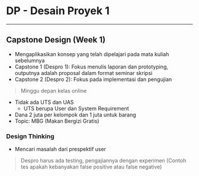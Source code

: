 # DP - Desain Proyek 1

---

## Capstone Design (Week 1)

- Mengaplikasikan konsep yang telah dipelajari pada mata kuliah sebelumnya
- Capstone 1 (Despro 1): Fokus menulis laporan dan prototyping, outputnya adalah proposal dalam format seminar skripsi
- Capstone 2 (Despro 2): Fokus pada implementasi dan pengujian

> Minggu depan kelas online

- Tidak ada UTS dan UAS
  - UTS berupa User dan System Requirement
- Dana 2 juta per kelompok dan 1 juta untuk barang
- Topic: MBG (Makan Bergizi Gratis)

### Design Thinking

- Mencari masalah dari prespektif user

> Despro harus ada testing, pengajiannya dengan experimen (Contoh tes apakah kebanyakan false positive atau false negative)
